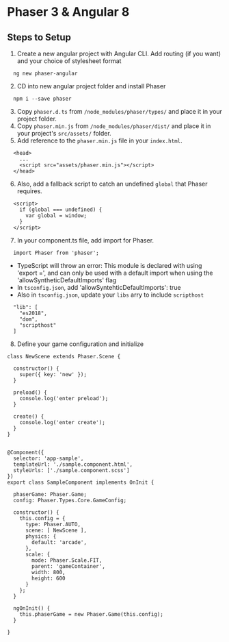# Phaser 3 & Angular 8

## Steps to Setup
1. Create a new angular project with Angular CLI. Add routing (if you want) and your choice of stylesheet format
```
  ng new phaser-angular
```

2. CD into new angular project folder and install Phaser
```
  npm i --save phaser
```

3. Copy `phaser.d.ts` from `/node_modules/phaser/types/` and place it in your project folder.  
4. Copy `phaser.min.js` from `/node_modules/phaser/dist/` and place it in your project's `src/assets/` folder.
5. Add reference to the `phaser.min.js` file in your `index.html`.
```
  <head>
    ...
    <script src="assets/phaser.min.js"></script>
  </head>
```

6. Also, add a fallback script to catch an undefined `global` that Phaser requires.
```
  <script>
    if (global === undefined) {
      var global = window;
    }
  </script>
```

7. In your component.ts file, add import for Phaser.
```
  import Phaser from 'phaser';
```
* TypeScript will throw an error: This module is declared with using 'export =', and can only be used with a default import when using the 'allowSyntheticDefaultImports' flag
* In `tsconfig.json`, add 'allowSyntehticDefaultImports': true
* Also in `tsconfig.json`, update your `libs` arry to include `scripthost`
```
  "lib": [
    "es2018",
    "dom",
    "scripthost"
  ]
```

8. Define your game configuration and initialize
```
class NewScene extends Phaser.Scene {

  constructor() {
    super({ key: 'new' });
  }

  preload() {
    console.log('enter preload');
  }

  create() {
    console.log('enter create');
  }
}


@Component({
  selector: 'app-sample',
  templateUrl: './sample.component.html',
  styleUrls: ['./sample.component.scss']
})
export class SampleComponent implements OnInit {

  phaserGame: Phaser.Game;
  config: Phaser.Types.Core.GameConfig;

  constructor() {
    this.config = {
      type: Phaser.AUTO,
      scene: [ NewScene ],
      physics: {
        default: 'arcade',
      },
      scale: {
        mode: Phaser.Scale.FIT,
        parent: 'gameContainer',
        width: 800,
        height: 600
      }
    };
  }

  ngOnInit() {
    this.phaserGame = new Phaser.Game(this.config);
  }

}

```

